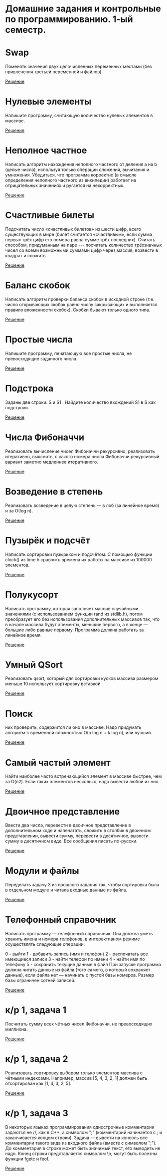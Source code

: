 
# Домашние задания и контрольные по программированию. 1-ый семестр.

# Swap

Поменять значения двух целочисленных переменных местами (без привлечения третьей переменной и файлов).

[Решение](https://github.com/Salvatore112/SPBU-ProgrammingHW-Semester1/blob/master/Homework1/task1Swap.c)

# Нулевые элементы

Напишите программу, считающую количество нулевых элементов в массиве.

[Решение](https://github.com/Salvatore112/SPBU-ProgrammingHW-Semester1/blob/master/Homework1/task8.c)

# Неполное частное

Написать алгоритм нахождения неполного частного от деления a на b (целые числа), используя только операции сложения, вычитания и умножения. Убедиться, что программа корректно (в смысле определения неполного частного из википедии) работает на отрицательных значениях и ругается на некорректных. 

[Решение](https://github.com/Salvatore112/SPBU-ProgrammingHW-Semester1/blob/master/Homework1/task2.c)

# Счастливые билеты

Подсчитать число «счастливых билетов» из шести цифр, всего существующих в мире (билет считается «счастливым», если сумма первых трёх цифр его номера равна сумме трёх последних). Считать способом, придуманным на паре --- посчитать количество трёхзначных чисел со всеми возможными суммами цифр через массив, возвести в квадрат и сложить

[Решение](https://github.com/Salvatore112/SPBU-ProgrammingHW-Semester1/blob/master/Homework1/task4.c)

# Баланс скобок

Написать алгоритм проверки баланса скобок в исходной строке (т.е. число открывающих скобок равно числу закрывающих и выполняется правило вложенности скобок). Скобки бывают только одного типа.

[Решение](https://github.com/Salvatore112/SPBU-ProgrammingHW-Semester1/blob/master/Homework1/task5.c)

# Простые числа

Напишите программу, печатающую все простые числа, не превосходящие заданного числа.

[Решение](https://github.com/Salvatore112/SPBU-ProgrammingHW-Semester1/blob/master/Homework1/task7.c)

# Подстрока

Заданы две строки: S и S1 . Найдите количество вхождений S1 в S как подстроки.

[Решение](https://github.com/Salvatore112/SPBU-ProgrammingHW-Semester1/blob/master/Homework1/task6.c)

# Числа Фибоначчи

Реализовать вычисление чисел Фибоначчи рекурсивно, реализовать итеративно, выяснить, с какого номера числа Фибоначчи рекурсивный вариант заметно медленнее итеративного. 

[Решение](https://github.com/Salvatore112/SPBU-ProgrammingHW-Semester1/tree/master/Homework2/Task1)

# Возведение в степень

Реализовать возведение в целую степень — в лоб (за линейное время) и за О(log n).

[Решение](https://github.com/Salvatore112/SPBU-ProgrammingHW-Semester1/tree/master/Homework2/Task2)

# Пузырёк и подсчёт

Написать сортировки пузырьком и подсчётом. С помощью функции clock() из time.h сравнить времена их работы на массиве из 100000 элементов. 

[Решение](https://github.com/Salvatore112/SPBU-ProgrammingHW-Semester1/tree/master/Homework2/Task3)

# Полукусорт

Написать программу, которая заполняет массив случайными значениями (с использованием функции rand из stdlib.h), потом преобразует его без использования дополнительных массивов так, что в начале массива будут элементы, меньшие первого, а в конце — большие либо равные первому. Программа должна работать за линейное время.

[Решение](https://github.com/Salvatore112/SPBU-ProgrammingHW-Semester1/blob/master/Homework2/task4.c)

# Умный QSort

Реализовать qsort, который для сортировки кусков массива размером меньше 10 использует сортировку вставкой.

[Решение](https://github.com/Salvatore112/SPBU-ProgrammingHW-Semester1/blob/master/Homework3/task1.c)

# Поиск
них проверить, содержится ли оно в массиве. Надо придумать алгоритм с временной сложностью O(n log n + k log n), или лучший.

[Решение](https://github.com/Salvatore112/SPBU-ProgrammingHW-Semester1/blob/master/Homework3/task2.c)

# Самый частый элемент

Найти наиболее часто встречающийся элемент в массиве быстрее, чем за O(n2). Если таких элементов несколько, надо вывести любой из них.

[Решение](https://github.com/Salvatore112/SPBU-ProgrammingHW-Semester1/blob/master/Homework3/task3.c)

# Двоичное представление

Ввести два числа, перевести в двоичное представление в дополнительном коде и напечатать, сложить в столбик в двоичном представлении, вывести сумму, перевести в десятичное, вывести сумму в десятичном виде. Все сообщения писать по-русски.

[Решение](https://github.com/Salvatore112/SPBU-ProgrammingHW-Semester1/blob/master/Homework4/task1.c)

# Модули и файлы

Переделать задачу 3 из прошлого задания так, чтобы сортировка была в отдельном модуле и читала входные данные из файла.

[Решение](https://github.com/Salvatore112/SPBU-ProgrammingHW-Semester1/tree/master/Homework4/Task2)

# Телефонный справочник

Написать программу — телефонный справочник. Она должна уметь хранить имена и номера телефонов, в интерактивном режиме осуществлять следующие операции:

0 - выйти
1 - добавить запись (имя и телефон)
2 - распечатать все имеющиеся записи
3 - найти телефон по имени
4 - найти имя по телефону
5 - сохранить текущие данные в файл
При запуске программа должна читать данные из файла (того самого, в который сохраняет данные), если файла нет — начинать с пустой базы номеров. Размер базы ограничен сотней записей.

[Решение](https://github.com/Salvatore112/SPBU-ProgrammingHW-Semester1/tree/master/Homework4/Task3)

# к/р 1, задача 1

Посчитать сумму всех чётных чисел Фибоначчи, не превосходящих миллиона. 

[Решение](https://github.com/Salvatore112/SPBU-ProgrammingHW-Semester1/blob/master/Test/task1.c)

# к/р 1, задача 2

Реализовать сортировку выбором только элементов массива с чётными индексами. Например, массив [5, 4, 3, 2, 1] должен быть отсортирован как [1, 4, 3, 2, 5]. 

[Решение](https://github.com/Salvatore112/SPBU-ProgrammingHW-Semester1/blob/master/Test/task2.c)

# к/р 1, задача 3

В некоторых языках программирования однострочные комментарии задаются не //, как в С++, а символом ";" (комментарий начинается с ; и заканчивается концом строки). Задача — вывести на консоль все комментарии такого вида из входного файла (вместе с символом ";"). До комментария в строке может быть значимый текст, его выводить не надо. Конец строки представляется символом \n, могут быть полезны функции fgetc и feof.

[Решение](https://github.com/Salvatore112/SPBU-ProgrammingHW-Semester1/blob/master/Test/task3.c)
